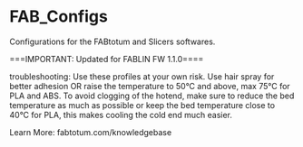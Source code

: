 ﻿# FAB_Configs
Configurations for the FABtotum and Slicers softwares.

===IMPORTANT: Updated for FABLIN FW 1.1.0====

troubleshooting:
Use these profiles at your own risk.
Use hair spray for better adhesion OR raise the temperature to 50°C and above, max 75°C for PLA and ABS.
To avoid clogging of the hotend, make sure to reduce the bed temperature as much as possible or keep the bed temperature close to 40°C for PLA, this makes cooling the cold end much easier.

Learn More: fabtotum.com/knowledgebase
